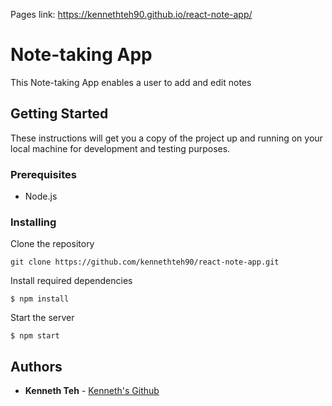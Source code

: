 Pages link: https://kennethteh90.github.io/react-note-app/

# Note-taking App

This Note-taking App enables a user to add and edit notes

## Getting Started

These instructions will get you a copy of the project up and running on your local machine for development and testing purposes.

### Prerequisites

* Node.js

### Installing

Clone the repository
```
git clone https://github.com/kennethteh90/react-note-app.git
```

Install required dependencies
```
$ npm install
```

Start the server
```
$ npm start
```

## Authors

* **Kenneth Teh** - [Kenneth's Github](https://github.com/kennethteh90)
